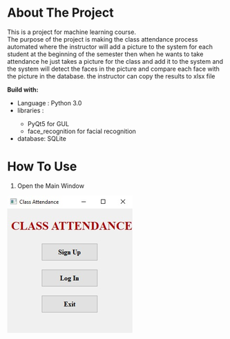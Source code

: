 # About The Project
This is a project for machine learning course.<br>The purpose of the project is making the class attendance process automated where the instructor will add a picture to the system for each student at the beginning of the semester then when he wants to take attendance he just takes a picture for the class and add it to the system and the system will detect the faces in the picture and  compare each face with the picture in the database. the instructor can copy the results to xlsx file
<br>

**Build with:**
<ul>
  <li>Language : Python 3.0</li>
  <li>libraries :</li>
  <ul>
    <li>PyQt5 for GUL</li>
    <li>face_recognition for facial recognition</li>
  </ul>
  <li>database: SQLite</li>
</ul>

# How To Use
1. Open the Main Window<br>
<img src="images/classAttendance1.jpeg">
